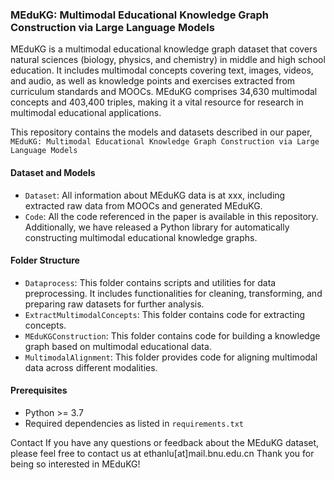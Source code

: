 ### MEduKG: Multimodal Educational Knowledge Graph Construction via Large Language Models
MEduKG is a multimodal educational knowledge graph dataset that covers natural sciences (biology, physics, and chemistry) in middle and high school education. It includes multimodal concepts covering text, images, videos, and audio, as well as knowledge points and exercises extracted from curriculum standards and MOOCs. MEduKG comprises 34,630 multimodal concepts and 403,400 triples, making it a vital resource for research in multimodal educational applications.

This repository contains the models and datasets described in our paper, `MEduKG: Multimodal Educational Knowledge Graph Construction via Large Language Models`

#### Dataset and Models
* `Dataset`: All information about MEduKG data is at xxx, including extracted raw data from MOOCs and generated MEduKG.
* `Code`: All the code referenced in the paper is available in this repository. Additionally, we have released a Python library for automatically constructing multimodal educational knowledge graphs.
#### Folder Structure
* `Dataprocess`: This folder contains scripts and utilities for data preprocessing. It includes functionalities for cleaning, transforming, and preparing raw datasets for further analysis.
* `ExtractMultimodalConcepts`: This folder contains code for extracting concepts.
* `MEduKGConstruction`: This folder contains code for building a knowledge graph based on multimodal educational data.
* `MultimodalAlignment`: This folder provides code for aligning multimodal data across different modalities.

#### Prerequisites
* Python >= 3.7
* Required dependencies as listed in `requirements.txt`

Contact
If you have any questions or feedback about the MEduKG dataset, please feel free to contact us at ethanlu[at]mail.bnu.edu.cn
Thank you for being so interested in MEduKG!
